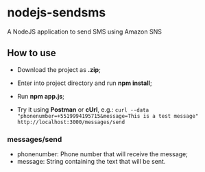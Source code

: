 # nodejs-sendsms
A NodeJS application to send SMS using Amazon SNS

## How to use

- Download the project as **.zip**;
- Enter into project directory and run **npm install**;
- Run **npm app.js**;

- Try it using **Postman** or **cUrl**, e.g.: `curl --data "phonenumber=+5519994195715&message=This is a test message" http://localhost:3000/messages/send`

### messages/send
- phonenumber: Phone number that will receive the message;
- message: String containing the text that will be sent.
